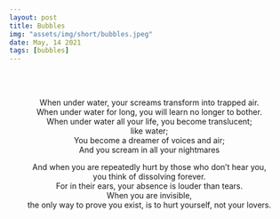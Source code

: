 ```yaml
---
layout: post
title: Bubbles
img: "assets/img/short/bubbles.jpeg"
date: May, 14 2021
tags: [bubbles]
---
```


<br><br>
<div align="center">
When under water, your screams transform into trapped air. <br>
When under water for long, you will learn no longer to bother. <br>
When under water all your life, you become translucent; <br>
like water; <br>
You become a dreamer of voices and air; <br> 
And you scream in all your nightmares <br>

And when you are repeatedly hurt by those who don’t hear you, <br> 
you think of dissolving forever. <br>
For in their ears, your absence is louder than tears. <br>
When you are invisible, <br>
the only way to prove you exist, is to hurt yourself, not your lovers. <br>


</div>
<br><br>
<br><br>
<br><br>
<br><br>
<br><br>
<br><br>
